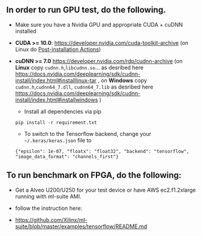 ## In order to run GPU test, do the following.

  - Make sure you have a Nvidia GPU and appropriate CUDA + cuDNN installed
* **CUDA >= 10.0**: https://developer.nvidia.com/cuda-toolkit-archive (on Linux do [Post-installation Actions](https://docs.nvidia.com/cuda/cuda-installation-guide-linux/index.html#post-installation-actions))

* **cuDNN >= 7.0** https://developer.nvidia.com/rdp/cudnn-archive (on **Linux** copy `cudnn.h`,`libcudnn.so`... as desribed here https://docs.nvidia.com/deeplearning/sdk/cudnn-install/index.html#installlinux-tar , on **Windows** copy `cudnn.h`,`cudnn64_7.dll`, `cudnn64_7.lib` as desribed here https://docs.nvidia.com/deeplearning/sdk/cudnn-install/index.html#installwindows )

  - Install all dependencies via pip
  ```
  pip install -r requirement.txt
  ```
  
  - To switch to the Tensorflow backend, change your `~/.keras/keras.json` file to
  ```
  {"epsilon": 1e-07, "floatx": "float32", "backend": "tensorflow", "image_data_format": "channels_first"}
  ```
  
## To run benchmark on FPGA, do the following:

  - Get a Alveo U200/U250 for your test device or have AWS ec2.f1.2xlarge running with ml-suite AMI.
  
  - follow the instruction here:
  
  * https://github.com/Xilinx/ml-suite/blob/master/examples/tensorflow/README.md
